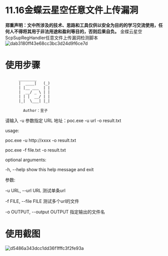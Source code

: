 # 11.16金蝶云星空任意文件上传漏洞
**郑重声明：文中所涉及的技术、思路和工具仅供以安全为目的的学习交流使用，任何人不得将其用于非法用途和盈利等目的，否则后果自负。**
金蝶云星空ScpSupRegHandler任意文件上传漏洞检测脚本
![dab3180ff43e68cc3bc3d24d9f6ce7d](https://github.com/yuziiiiiiiiii/Kingdee_k3cloud-ScpSupRegHandler-Upload-POC/assets/138445912/f0b5a829-a105-498a-abbc-474e270ec2a8)
# 使用步骤
          ________
          |  ____|   (_)
          | |__ ___  | |
          |  __/ _ \ | |
          | | |  __/ | |
          |_|  \___| |_|

            Author：昱子
请输入 -u 参数指定 URL 地址：poc.exe -u url -o result.txt

usage:

poc.exe -u http://xxxx -o result.txt

poc.exe -f file.txt -o result.txt


optional arguments:

  -h, --help            show this help message and exit
  

参数:

  -u URL, --url URL     测试单条url

  -f FILE, --file FILE  测试多个url的文件
  
  -o OUTPUT, --output OUTPUT  指定输出的文件名
  
# 使用截图
![d5486a343dcc1dd36f1fffc3f2fe93a](https://github.com/yuziiiiiiiiii/Kingdee_k3cloud-ScpSupRegHandler-Upload-POC/assets/138445912/3291aa9a-852f-44bc-ade4-6bcec2bc6c1e)
